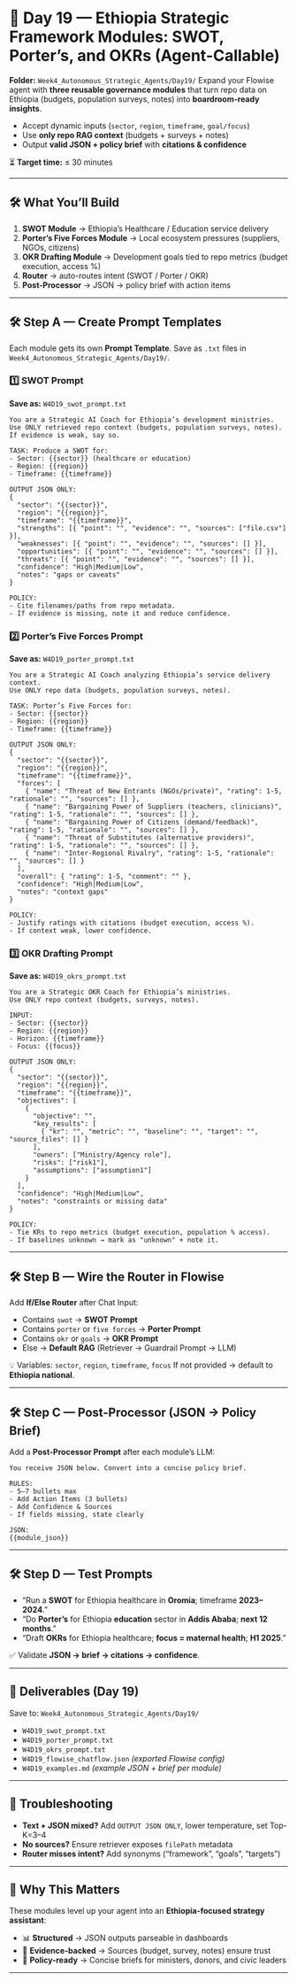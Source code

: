 # 🧩 Day 19 — Ethiopia Strategic Framework Modules: SWOT, Porter’s, and OKRs (Agent-Callable)

**Folder:** `Week4_Autonomous_Strategic_Agents/Day19/`
Expand your Flowise agent with **three reusable governance modules** that turn repo data on Ethiopia (budgets, population surveys, notes) into **boardroom-ready insights**.

* Accept dynamic inputs (`sector`, `region`, `timeframe`, `goal/focus`)
* Use **only repo RAG context** (budgets + surveys + notes)
* Output **valid JSON + policy brief** with **citations & confidence**

⏳ **Target time:** ≤ 30 minutes

---

## 🛠 What You’ll Build

1. **SWOT Module** → Ethiopia’s Healthcare / Education service delivery
2. **Porter’s Five Forces Module** → Local ecosystem pressures (suppliers, NGOs, citizens)
3. **OKR Drafting Module** → Development goals tied to repo metrics (budget execution, access %)
4. **Router** → auto-routes intent (SWOT / Porter / OKR)
5. **Post-Processor** → JSON → policy brief with action items

---

## 🛠 Step A — Create Prompt Templates

Each module gets its own **Prompt Template**.
Save as `.txt` files in `Week4_Autonomous_Strategic_Agents/Day19/`.

### 1️⃣ SWOT Prompt

**Save as:** `W4D19_swot_prompt.txt`

```text
You are a Strategic AI Coach for Ethiopia’s development ministries.
Use ONLY retrieved repo context (budgets, population surveys, notes).
If evidence is weak, say so.

TASK: Produce a SWOT for:
- Sector: {{sector}} (healthcare or education)
- Region: {{region}}
- Timeframe: {{timeframe}}

OUTPUT JSON ONLY:
{
  "sector": "{{sector}}",
  "region": "{{region}}",
  "timeframe": "{{timeframe}}",
  "strengths": [{ "point": "", "evidence": "", "sources": ["file.csv"] }],
  "weaknesses": [{ "point": "", "evidence": "", "sources": [] }],
  "opportunities": [{ "point": "", "evidence": "", "sources": [] }],
  "threats": [{ "point": "", "evidence": "", "sources": [] }],
  "confidence": "High|Medium|Low",
  "notes": "gaps or caveats"
}

POLICY:
- Cite filenames/paths from repo metadata.
- If evidence is missing, note it and reduce confidence.
```

### 2️⃣ Porter’s Five Forces Prompt

**Save as:** `W4D19_porter_prompt.txt`

```text
You are a Strategic AI Coach analyzing Ethiopia’s service delivery context.
Use ONLY repo data (budgets, population surveys, notes).

TASK: Porter’s Five Forces for:
- Sector: {{sector}}
- Region: {{region}}
- Timeframe: {{timeframe}}

OUTPUT JSON ONLY:
{
  "sector": "{{sector}}",
  "region": "{{region}}",
  "timeframe": "{{timeframe}}",
  "forces": [
    { "name": "Threat of New Entrants (NGOs/private)", "rating": 1-5, "rationale": "", "sources": [] },
    { "name": "Bargaining Power of Suppliers (teachers, clinicians)", "rating": 1-5, "rationale": "", "sources": [] },
    { "name": "Bargaining Power of Citizens (demand/feedback)", "rating": 1-5, "rationale": "", "sources": [] },
    { "name": "Threat of Substitutes (alternative providers)", "rating": 1-5, "rationale": "", "sources": [] },
    { "name": "Inter-Regional Rivalry", "rating": 1-5, "rationale": "", "sources": [] }
  ],
  "overall": { "rating": 1-5, "comment": "" },
  "confidence": "High|Medium|Low",
  "notes": "context gaps"
}

POLICY:
- Justify ratings with citations (budget execution, access %).
- If context weak, lower confidence.
```

### 3️⃣ OKR Drafting Prompt

**Save as:** `W4D19_okrs_prompt.txt`

```text
You are a Strategic OKR Coach for Ethiopia’s ministries.
Use ONLY repo context (budgets, surveys, notes).

INPUT:
- Sector: {{sector}}
- Region: {{region}}
- Horizon: {{timeframe}}
- Focus: {{focus}}

OUTPUT JSON ONLY:
{
  "sector": "{{sector}}",
  "region": "{{region}}",
  "timeframe": "{{timeframe}}",
  "objectives": [
    {
      "objective": "",
      "key_results": [
        { "kr": "", "metric": "", "baseline": "", "target": "", "source_files": [] }
      ],
      "owners": ["Ministry/Agency role"],
      "risks": ["risk1"],
      "assumptions": ["assumption1"]
    }
  ],
  "confidence": "High|Medium|Low",
  "notes": "constraints or missing data"
}

POLICY:
- Tie KRs to repo metrics (budget execution, population % access).
- If baselines unknown → mark as "unknown" + note it.
```

---

## 🛠 Step B — Wire the Router in Flowise

Add **If/Else Router** after Chat Input:

* Contains `swot` → **SWOT Prompt**
* Contains `porter` or `five forces` → **Porter Prompt**
* Contains `okr` or `goals` → **OKR Prompt**
* Else → **Default RAG** (Retriever → Guardrail Prompt → LLM)

💡 Variables: `sector`, `region`, `timeframe`, `focus`
If not provided → default to **Ethiopia national**.

---

## 🛠 Step C — Post-Processor (JSON → Policy Brief)

Add a **Post-Processor Prompt** after each module’s LLM:

```text
You receive JSON below. Convert into a concise policy brief.

RULES:
- 5–7 bullets max
- Add Action Items (3 bullets)
- Add Confidence & Sources
- If fields missing, state clearly

JSON:
{{module_json}}
```

---

## 🛠 Step D — Test Prompts

* “Run a **SWOT** for Ethiopia healthcare in **Oromia**; timeframe **2023–2024**.”
* “Do **Porter’s** for Ethiopia **education** sector in **Addis Ababa**; **next 12 months**.”
* “Draft **OKRs** for Ethiopia healthcare; **focus = maternal health**; **H1 2025**.”

✅ Validate **JSON → brief → citations → confidence**.

---

## 📂 Deliverables (Day 19)

Save to: `Week4_Autonomous_Strategic_Agents/Day19/`

* `W4D19_swot_prompt.txt`
* `W4D19_porter_prompt.txt`
* `W4D19_okrs_prompt.txt`
* `W4D19_flowise_chatflow.json` *(exported Flowise config)*
* `W4D19_examples.md` *(example JSON + brief per module)*

---

## 🧠 Troubleshooting

* **Text + JSON mixed?** Add `OUTPUT JSON ONLY`, lower temperature, set Top-K=3–4
* **No sources?** Ensure retriever exposes `filePath` metadata
* **Router misses intent?** Add synonyms (“framework”, “goals”, “targets”)

---

## 🎯 Why This Matters

These modules level up your agent into an **Ethiopia-focused strategy assistant**:

* 📊 **Structured** → JSON outputs parseable in dashboards
* 📎 **Evidence-backed** → Sources (budget, survey, notes) ensure trust
* 🏢 **Policy-ready** → Concise briefs for ministers, donors, and civic leaders

---


